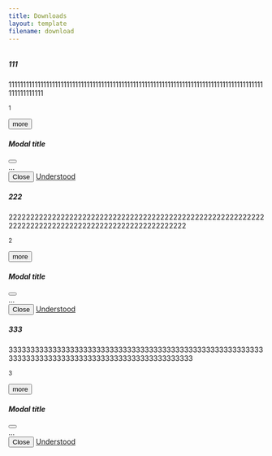 ```yaml
---
title: Downloads
layout: template
filename: download
--- 
```

<title>Downloads</title>
<div class="card mb-6">
  <div class="row g-0">
    <div class="col-md-2">
      <img src="static/img/1.gif" class="img-fluid rounded-start" alt="">
    </div>
    <div class="col-md-8">
      <div class="card-body">
        <h5 class="card-title">111</h5>
        <p class="card-text">1111111111111111111111111111111111111111111111111111111111111111111111111111111111111111111111111111</p>
        <p class="card-text"><small class="text-muted">1</small></p>
		<button type="button" class="btn btn-info" data-bs-toggle="modal" data-bs-target="#staticBackdrop">more</button>
		<div class="modal fade modal-dialog modal-lg modal-dialog-centered modal-dialog-scrollable" id="staticBackdrop" data-bs-backdrop="static" data-bs-keyboard="false" tabindex="-1" aria-labelledby="staticBackdropLabel" aria-hidden="true">
		  <div class="modal-dialog">
			<div class="modal-content">
			  <div class="modal-header">
				<h5 class="modal-title" id="staticBackdropLabel">Modal title</h5>
				<button type="button" class="btn-close" data-bs-dismiss="modal" aria-label="Close"></button>
			  </div>
			  <div class="modal-body">
				...
			  </div>
			  <div class="modal-footer">
				<button type="button" class="btn btn-secondary" data-bs-dismiss="modal">Close</button>
				<a class="btn btn-info" href="#" role="button">Understood</a>
			  </div>
			</div>
		  </div>
		</div>
      </div>
    </div>
  </div>
</div>
<div class="card mb-6">
  <div class="row g-0">
    <div class="col-md-2">
      <img src="static/img/1.gif" class="img-fluid rounded-start" alt="">
    </div>
    <div class="col-md-8">
      <div class="card-body">
        <h5 class="card-title">222</h5>
        <p class="card-text">2222222222222222222222222222222222222222222222222222222222222222222222222222222222222222222222222222</p>
        <p class="card-text"><small class="text-muted">2</small></p>
		<button type="button" class="btn btn-info" data-bs-toggle="modal" data-bs-target="#staticBackdrop">more</button>
		<div class="modal fade modal-dialog modal-lg modal-dialog-centered modal-dialog-scrollable" id="staticBackdrop" data-bs-backdrop="static" data-bs-keyboard="false" tabindex="-1" aria-labelledby="staticBackdropLabel" aria-hidden="true">
		  <div class="modal-dialog">
			<div class="modal-content">
			  <div class="modal-header">
				<h5 class="modal-title" id="staticBackdropLabel">Modal title</h5>
				<button type="button" class="btn-close" data-bs-dismiss="modal" aria-label="Close"></button>
			  </div>
			  <div class="modal-body">
				...
			  </div>
			  <div class="modal-footer">
				<button type="button" class="btn btn-secondary" data-bs-dismiss="modal">Close</button>
				<a class="btn btn-info" href="#" role="button">Understood</a>
			  </div>
			</div>
		  </div>
		</div>
      </div>
    </div>
  </div>
</div>
<div class="card mb-6">
  <div class="row g-0">
    <div class="col-md-2">
      <img src="static/img/1.gif" class="img-fluid rounded-start" alt="">
    </div>
    <div class="col-md-8">
      <div class="card-body">
        <h5 class="card-title">333</h5>
        <p class="card-text">3333333333333333333333333333333333333333333333333333333333333333333333333333333333333333333333333333</p>
        <p class="card-text"><small class="text-muted">3</small></p>
		<button type="button" class="btn btn-info" data-bs-toggle="modal" data-bs-target="#staticBackdrop">more</button>
		<div class="modal fade modal-dialog modal-lg modal-dialog-centered modal-dialog-scrollable" id="staticBackdrop" data-bs-backdrop="static" data-bs-keyboard="false" tabindex="-1" aria-labelledby="staticBackdropLabel" aria-hidden="true">
		  <div class="modal-dialog">
			<div class="modal-content">
			  <div class="modal-header">
				<h5 class="modal-title" id="staticBackdropLabel">Modal title</h5>
				<button type="button" class="btn-close" data-bs-dismiss="modal" aria-label="Close"></button>
			  </div>
			  <div class="modal-body">
				...
			  </div>
			  <div class="modal-footer">
				<button type="button" class="btn btn-secondary" data-bs-dismiss="modal">Close</button>
				<a class="btn btn-info" href="#" role="button">Understood</a>
			  </div>
			</div>
		  </div>
		</div>
      </div>
    </div>
  </div>
</div>